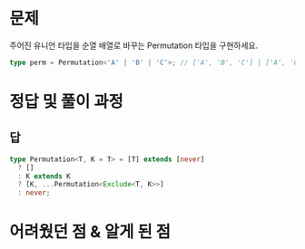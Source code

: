 # 문제

주어진 유니언 타입을 순열 배열로 바꾸는 Permutation 타입을 구현하세요.

```typescript
type perm = Permutation<'A' | 'B' | 'C'>; // ['A', 'B', 'C'] | ['A', 'C', 'B'] | ['B', 'A', 'C'] | ['B', 'C', 'A'] | ['C', 'A', 'B'] | ['C', 'B', 'A']
```

# 정답 및 풀이 과정

## 답

```ts
type Permutation<T, K = T> = [T] extends [never]
  ? []
  : K extends K
  ? [K, ...Permutation<Exclude<T, K>>]
  : never;
```

# 어려웠던 점 & 알게 된 점
